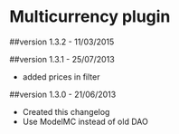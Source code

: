 Multicurrency plugin
==============

##version 1.3.2 - 11/03/2015

##version 1.3.1 - 25/07/2013

* added prices in filter

##version 1.3.0 - 21/06/2013

* Created this changelog
* Use ModelMC instead of old DAO